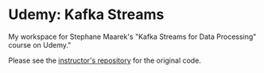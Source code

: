 # Udemy: Kafka Streams

My workspace for Stephane Maarek's "Kafka Streams for Data Processing" course on Udemy."

Please see the [instructor's repository](https://github.com/simplesteph/kafka-streams-course) for the original code.

